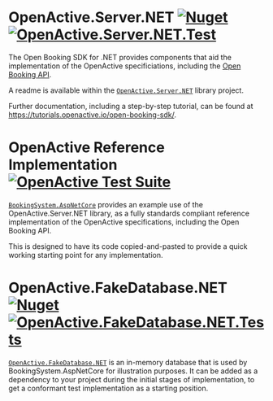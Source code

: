 ﻿
# OpenActive.Server.NET [![Nuget](https://img.shields.io/nuget/v/OpenActive.Server.NET.svg)](https://www.nuget.org/packages/OpenActive.Server.NET/) [![OpenActive.Server.NET.Test](https://github.com/openactive/OpenActive.Server.NET/workflows/OpenActive.Server.NET.Tests/badge.svg?branch=master)](https://github.com/openactive/OpenActive.Server.NET/actions?query=workflow%3AOpenActive.Server.NET.Tests)

The Open Booking SDK for .NET provides components that aid the implementation of the OpenActive specificiations, including the [Open Booking API](https://openactive.io/open-booking-api/EditorsDraft/).

A readme is available within the [`OpenActive.Server.NET`](https://github.com/openactive/OpenActive.Server.NET/tree/master/OpenActive.Server.NET) library project.

Further documentation, including a step-by-step tutorial, can be found at https://tutorials.openactive.io/open-booking-sdk/.

# OpenActive Reference Implementation [![OpenActive Test Suite](https://github.com/openactive/OpenActive.Server.NET/workflows/OpenActive%20Reference%20Implementation/badge.svg?branch=master)](https://certificates.reference-implementation.openactive.io/examples/all-features/controlled/)
[`BookingSystem.AspNetCore`](https://github.com/openactive/OpenActive.Server.NET/tree/master/Examples/BookingSystem.AspNetCore) provides an example use of the OpenActive.Server.NET library, as a fully standards compliant reference implementation of the OpenActive specifications, including the Open Booking API.

This is designed to have its code copied-and-pasted to provide a quick working starting point for any implementation.

# OpenActive.FakeDatabase.NET [![Nuget](https://img.shields.io/nuget/v/OpenActive.FakeDatabase.NET.svg)](https://www.nuget.org/packages/OpenActive.FakeDatabase.NET/) [![OpenActive.FakeDatabase.NET.Tests](https://github.com/openactive/OpenActive.Server.NET/workflows/OpenActive.FakeDatabase.NET.Tests/badge.svg?branch=master)](https://github.com/openactive/OpenActive.Server.NET/actions?query=workflow%3AOpenActive.FakeDatabase.NET.Tests)
[`OpenActive.FakeDatabase.NET`](https://github.com/openactive/OpenActive.Server.NET/tree/master/Fakes/OpenActive.FakeDatabase.NET) is an in-memory database that is used by BookingSystem.AspNetCore for illustration purposes. It can be added as a dependency to your project during the initial stages of implementation, to get a conformant test implementation as a starting position.
